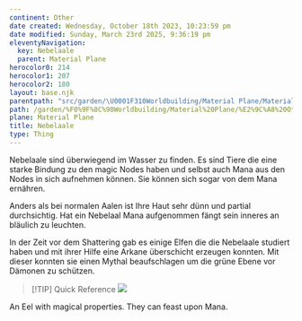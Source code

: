 ```yaml
---
continent: Other
date created: Wednesday, October 18th 2023, 10:23:59 pm
date modified: Sunday, March 23rd 2025, 9:36:19 pm
eleventyNavigation:
  key: Nebelaale
  parent: Material Plane
herocolor0: 214
herocolor1: 207
herocolor2: 180
layout: base.njk
parentpath: "src/garden/\U0001F310Worldbuilding/Material Plane/Material Plane.md"
path: /garden/%F0%9F%8C%90Worldbuilding/Material%20Plane/%E2%9C%A8%20Other/Animals%20and%20Monsters/Nebelaale/
plane: Material Plane
title: Nebelaale
type: Thing
---
```


Nebelaale sind überwiegend im Wasser zu finden. Es sind Tiere die eine starke Bindung zu den magic Nodes haben und selbst auch Mana aus den Nodes in sich aufnehmen können. Sie können sich sogar von dem Mana ernähren. 

Anders als bei normalen Aalen ist Ihre Haut sehr dünn und partial durchsichtig. Hat ein Nebelaal Mana aufgenommen fängt sein inneres an bläulich zu leuchten. 

In der Zeit vor dem Shattering gab es einige Elfen die die Nebelaale studiert haben und mit ihrer Hilfe eine Arkane überschicht erzeugen konnten. Mit dieser konnten sie einen Mythal beaufschlagen um die grüne Ebene vor Dämonen zu schützen. 

> [!TIP] Quick Reference
> ![](/static/Nebelaal.png)
> 

An Eel with magical properties. They can feast upon Mana.